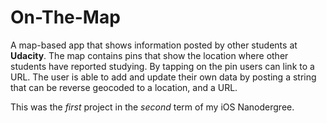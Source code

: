 # On-The-Map
A map-based app that shows information posted by other students at **Udacity**. The map contains pins that show the location where other students have reported studying. By tapping on the pin users can link to a URL. The user is able to add and update their own data by posting a string that can be reverse geocoded to a location, and a URL.

This was the *first* project in the *second* term of my iOS Nanodergree.
